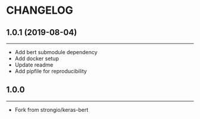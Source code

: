 # CHANGELOG

## 1.0.1 (2019-08-04)
---------------------

* Add bert submodule dependency
* Add docker setup
* Update readme
* Add pipfile for reproducibility

## 1.0.0
----------------

* Fork from strongio/keras-bert